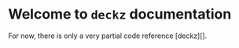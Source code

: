 # Welcome to `deckz` documentation

For now, there is only a very partial code reference [deckz][].
